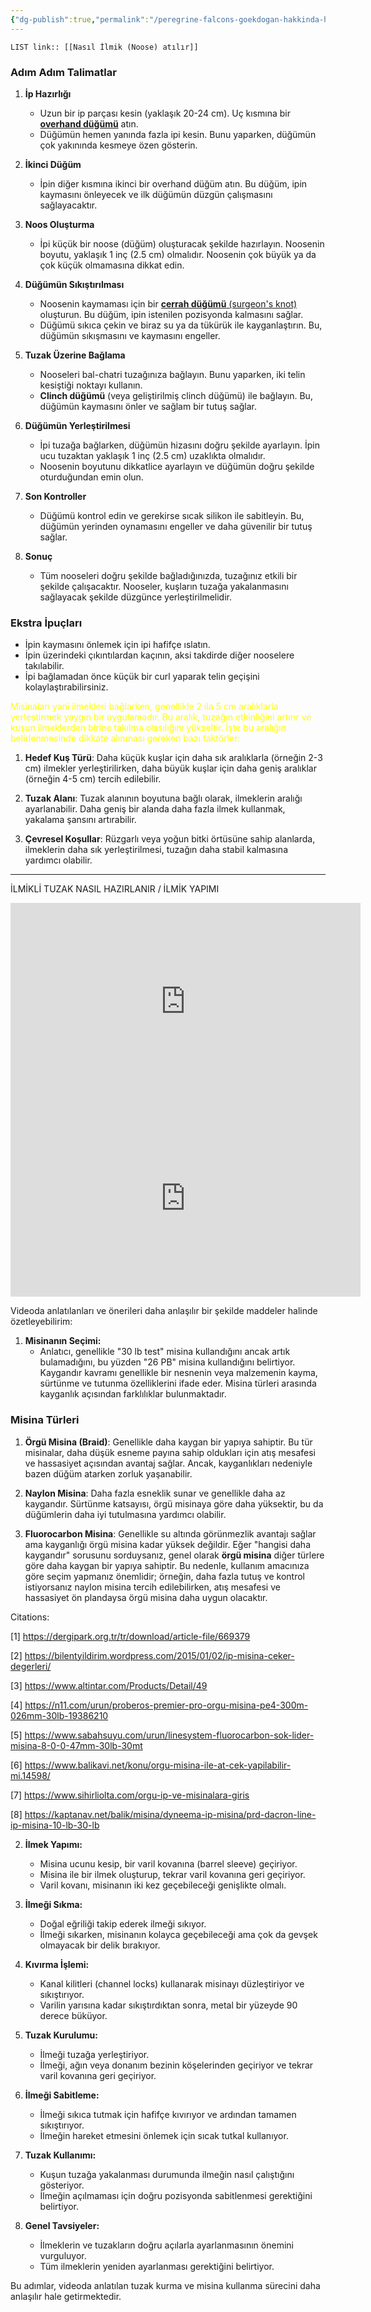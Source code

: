 ```yaml
---
{"dg-publish":true,"permalink":"/peregrine-falcons-goekdogan-hakkinda-hersey/peregrine-falcons-avlama-hakkinda-hersey/07-nasil-ilmik-noose-atilir/"}
---
```


`LIST link:: [[Nasıl İlmik (Noose) atılır]] `

### **Adım Adım Talimatlar**

1. **İp Hazırlığı**
   - Uzun bir ip parçası kesin (yaklaşık 20-24 cm). Uç kısmına bir [**overhand düğümü**](https://www.youtube.com/results?search_query=overhand+d%C3%BC%C4%9F%C3%BCm%C3%BC) atın.
   - Düğümün hemen yanında fazla ipi kesin. Bunu yaparken, düğümün çok yakınında kesmeye özen gösterin.

2. **İkinci Düğüm**
   - İpin diğer kısmına ikinci bir overhand düğüm atın. Bu düğüm, ipin kaymasını önleyecek ve ilk düğümün düzgün çalışmasını sağlayacaktır.

3. **Noos Oluşturma**
   - İpi küçük bir noose (düğüm) oluşturacak şekilde hazırlayın. Noosenin boyutu, yaklaşık 1 inç (2.5 cm) olmalıdır. Noosenin çok büyük ya da çok küçük olmamasına dikkat edin.

4. **Düğümün Sıkıştırılması**
   - Noosenin kaymaması için bir [**cerrah düğümü** (surgeon's knot) ](https://www.youtube.com/results?search_query=**cerrah+d%C3%BC%C4%9F%C3%BCm%C3%BC**+(surgeon%27s+knot))oluşturun. Bu düğüm, ipin istenilen pozisyonda kalmasını sağlar.
   - Düğümü sıkıca çekin ve biraz su ya da tükürük ile kayganlaştırın. Bu, düğümün sıkışmasını ve kaymasını engeller.

5. **Tuzak Üzerine Bağlama**
   - Nooseleri bal-chatri tuzağınıza bağlayın. Bunu yaparken, iki telin kesiştiği noktayı kullanın.
   - **Clinch düğümü** (veya geliştirilmiş clinch düğümü) ile bağlayın. Bu, düğümün kaymasını önler ve sağlam bir tutuş sağlar.

6. **Düğümün Yerleştirilmesi**
   - İpi tuzağa bağlarken, düğümün hizasını doğru şekilde ayarlayın. İpin ucu tuzaktan yaklaşık 1 inç (2.5 cm) uzaklıkta olmalıdır.
   - Noosenin boyutunu dikkatlice ayarlayın ve düğümün doğru şekilde oturduğundan emin olun.

7. **Son Kontroller**
   - Düğümü kontrol edin ve gerekirse sıcak silikon ile sabitleyin. Bu, düğümün yerinden oynamasını engeller ve daha güvenilir bir tutuş sağlar.

8. **Sonuç**
   - Tüm nooseleri doğru şekilde bağladığınızda, tuzağınız etkili bir şekilde çalışacaktır. Nooseler, kuşların tuzağa yakalanmasını sağlayacak şekilde düzgünce yerleştirilmelidir.

### **Ekstra İpuçları**
- İpin kaymasını önlemek için ipi hafifçe ıslatın.
- İpin üzerindeki çıkıntılardan kaçının, aksi takdirde diğer nooselere takılabilir.
- İpi bağlamadan önce küçük bir curl yaparak telin geçişini kolaylaştırabilirsiniz.

<font color="#ffff00">Misinaları yani ilmekleri bağlarken, genellikle 2 ila 5 cm aralıklarla yerleştirmek yaygın bir uygulamadır. Bu aralık, tuzağın etkinliğini artırır ve kuşun ilmeklerden birine takılma olasılığını yükseltir. İşte bu aralığın belirlenmesinde dikkate alınması gereken bazı faktörler:</font>

1. **Hedef Kuş Türü**: Daha küçük kuşlar için daha sık aralıklarla (örneğin 2-3 cm) ilmekler yerleştirilirken, daha büyük kuşlar için daha geniş aralıklar (örneğin 4-5 cm) tercih edilebilir.

2. **Tuzak Alanı**: Tuzak alanının boyutuna bağlı olarak, ilmeklerin aralığı ayarlanabilir. Daha geniş bir alanda daha fazla ilmek kullanmak, yakalama şansını artırabilir.

3. **Çevresel Koşullar**: Rüzgarlı veya yoğun bitki örtüsüne sahip alanlarda, ilmeklerin daha sık yerleştirilmesi, tuzağın daha stabil kalmasına yardımcı olabilir.

---

İLMİKLİ TUZAK NASIL HAZIRLANIR / İLMİK YAPIMI

<iframe width="560" height="315" src="https://www.youtube.com/embed/Bz9gBReh_fs?si=I_1SsY2XHnthzzjj" title="YouTube video player" frameborder="0" allow="accelerometer; autoplay; clipboard-write; encrypted-media; gyroscope; picture-in-picture; web-share" referrerpolicy="strict-origin-when-cross-origin" allowfullscreen></iframe>

<iframe width="560" height="315" src="https://www.youtube.com/embed/Gsn5L3XlXjg?si=VxiuaqT3uYzTHWwL" title="YouTube video player" frameborder="0" allow="accelerometer; autoplay; clipboard-write; encrypted-media; gyroscope; picture-in-picture; web-share" referrerpolicy="strict-origin-when-cross-origin" allowfullscreen></iframe>

Videoda anlatılanları ve önerileri daha anlaşılır bir şekilde maddeler halinde özetleyebilirim:

1. **Misinanın Seçimi:**
   - Anlatıcı, genellikle "30 lb test" misina kullandığını ancak artık bulamadığını, bu yüzden "26 PB" misina kullandığını belirtiyor. Kaygandır kavramı genellikle bir nesnenin veya malzemenin kayma, sürtünme ve tutunma özelliklerini ifade eder. Misina türleri arasında kayganlık açısından farklılıklar bulunmaktadır.

### Misina Türleri

1. **Örgü Misina (Braid)**: Genellikle daha kaygan bir yapıya sahiptir. Bu tür misinalar, daha düşük esneme payına sahip oldukları için atış mesafesi ve hassasiyet açısından avantaj sağlar. Ancak, kayganlıkları nedeniyle bazen düğüm atarken zorluk yaşanabilir.

2. **Naylon Misina**: Daha fazla esneklik sunar ve genellikle daha az kaygandır. Sürtünme katsayısı, örgü misinaya göre daha yüksektir, bu da düğümlerin daha iyi tutulmasına yardımcı olabilir.

3. **Fluorocarbon Misina**: Genellikle su altında görünmezlik avantajı sağlar ama kayganlığı örgü misina kadar yüksek değildir. Eğer "hangisi daha kaygandır" sorusunu sorduysanız, genel olarak **örgü misina** diğer türlere göre daha kaygan bir yapıya sahiptir. Bu nedenle, kullanım amacınıza göre seçim yapmanız önemlidir; örneğin, daha fazla tutuş ve kontrol istiyorsanız naylon misina tercih edilebilirken, atış mesafesi ve hassasiyet ön plandaysa örgü misina daha uygun olacaktır.

Citations:

[1] https://dergipark.org.tr/tr/download/article-file/669379

[2] https://bilentyildirim.wordpress.com/2015/01/02/ip-misina-ceker-degerleri/

[3] https://www.altintar.com/Products/Detail/49

[4] https://n11.com/urun/proberos-premier-pro-orgu-misina-pe4-300m-026mm-30lb-19386210

[5] https://www.sabahsuyu.com/urun/linesystem-fluorocarbon-sok-lider-misina-8-0-0-47mm-30lb-30mt

[6] https://www.balikavi.net/konu/orgu-misina-ile-at-cek-yapilabilir-mi.14598/

[7] https://www.sihirliolta.com/orgu-ip-ve-misinalara-giris

[8] https://kaptanav.net/balik/misina/dyneema-ip-misina/prd-dacron-line-ip-misina-10-lb-30-lb

2. **İlmek Yapımı:**
   - Misina ucunu kesip, bir varil kovanına (barrel sleeve) geçiriyor.
   - Misina ile bir ilmek oluşturup, tekrar varil kovanına geri geçiriyor.
   - Varil kovanı, misinanın iki kez geçebileceği genişlikte olmalı.

3. **İlmeği Sıkma:**
   - Doğal eğriliği takip ederek ilmeği sıkıyor.
   - İlmeği sıkarken, misinanın kolayca geçebileceği ama çok da gevşek olmayacak bir delik bırakıyor.

4. **Kıvırma İşlemi:**
   - Kanal kilitleri (channel locks) kullanarak misinayı düzleştiriyor ve sıkıştırıyor.
   - Varilin yarısına kadar sıkıştırdıktan sonra, metal bir yüzeyde 90 derece büküyor.

5. **Tuzak Kurulumu:**
   - İlmeği tuzağa yerleştiriyor.
   - İlmeği, ağın veya donanım bezinin köşelerinden geçiriyor ve tekrar varil kovanına geri geçiriyor.

6. **İlmeği Sabitleme:**
   - İlmeği sıkıca tutmak için hafifçe kıvırıyor ve ardından tamamen sıkıştırıyor.
   - İlmeğin hareket etmesini önlemek için sıcak tutkal kullanıyor.

7. **Tuzak Kullanımı:**
   - Kuşun tuzağa yakalanması durumunda ilmeğin nasıl çalıştığını gösteriyor.
   - İlmeğin açılmaması için doğru pozisyonda sabitlenmesi gerektiğini belirtiyor.

8. **Genel Tavsiyeler:**
   - İlmeklerin ve tuzakların doğru açılarla ayarlanmasının önemini vurguluyor.
   - Tüm ilmeklerin yeniden ayarlanması gerektiğini belirtiyor.

Bu adımlar, videoda anlatılan tuzak kurma ve misina kullanma sürecini daha anlaşılır hale getirmektedir.